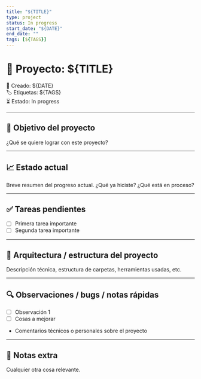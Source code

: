 ```yaml
---
title: "${TITLE}"
type: project
status: In progress
start_date: "${DATE}"
end_date: ""
tags: [${TAGS}]
---
```


# 🚀 Proyecto: ${TITLE}

📅 Creado: ${DATE}  
🏷️ Etiquetas: ${TAGS}  
⏳ Estado: In progress

---

## 🎯 Objetivo del proyecto

¿Qué se quiere lograr con este proyecto?

---

## 📈 Estado actual

Breve resumen del progreso actual. ¿Qué ya hiciste? ¿Qué está en proceso?

---

## ✅ Tareas pendientes

- [ ] Primera tarea importante
- [ ] Segunda tarea importante

---

## 🧩 Arquitectura / estructura del proyecto

Descripción técnica, estructura de carpetas, herramientas usadas, etc.

---

## 🔍 Observaciones / bugs / notas rápidas

- [ ] Observación 1
- [ ] Cosas a mejorar
- Comentarios técnicos o personales sobre el proyecto

---

## 📝 Notas extra

Cualquier otra cosa relevante.


